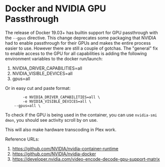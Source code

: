 # Docker and NVIDIA GPU Passthrough

The release of Docker 19.03+ has builtin support for GPU passthrough with the `--gpus` directive. This change deprecates some packaging that NVIDIA had to enable passthrough for their GPUs and makes the entire process easier to use. However there are still a couple of gotchas. The "general" fix to enable access to the GPU for all capabilities is adding the following environment variables to the docker run/launch:
1. NVIDIA_DRIVER_CAPABILITIES=all
2. NVIDIA_VISIBLE_DEVICES=all
3. gpus=all

Or in easy cut and paste format:
```
        -e NVIDIA_DRIVER_CAPABILITIES=all \
        -e NVIDIA_VISIBLE_DEVICES=all \
	--gpus=all \
```

To check if the GPU is being used in the container, you can use `nvidia-smi dmon`, you should see activity scroll by on use.

This will also make hardware transcoding in Plex work.

Reference URLs:
1. https://github.com/NVIDIA/nvidia-container-runtime
2. https://github.com/NVIDIA/nvidia-docker
3. https://developer.nvidia.com/video-encode-decode-gpu-support-matrix
